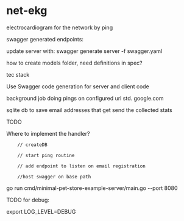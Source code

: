 # net-ekg
electrocardiogram for the network by ping


swagger generated endpoints:

update server with:
swagger generate server -f swagger.yaml

how to create models folder, need definitions in spec?

tec stack

Use Swagger code generation for server and client code

background job doing pings on configured url std. google.com

sqlite db to save email addresses that get send the collected stats

TODO

Where to implement the handler?

        // createDB

        // start ping routine

        // add endpoint to listen on email registration

        //host swagger on base path

go run cmd/minimal-pet-store-example-server/main.go --port 8080


TODO
for debug:

export LOG_LEVEL=DEBUG